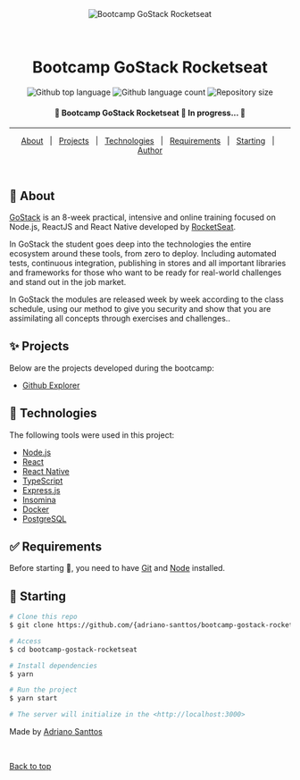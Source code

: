 <div align="center" id="top"> 
  <img src="https://storage.googleapis.com/golden-wind/bootcamp-gostack/header-desafios-new.png" alt="Bootcamp GoStack Rocketseat" />

  &#xa0;

  <!-- <a href="https://bootcampgostackrocketseat.netlify.app">Demo</a> -->
</div>

<h1 align="center">Bootcamp GoStack Rocketseat</h1>

<p align="center">
  <img alt="Github top language" src="https://img.shields.io/github/languages/top/adriano-santtos/bootcamp-gostack-rocketseat?color=56BEB8">

  <img alt="Github language count" src="https://img.shields.io/github/languages/count/adriano-santtos/bootcamp-gostack-rocketseat?color=56BEB8">

  <img alt="Repository size" src="https://img.shields.io/github/repo-size/adriano-santtos/bootcamp-gostack-rocketseat?color=56BEB8">

  <!-- <img alt="License" src="https://img.shields.io/github/license/adriano-santtos/bootcamp-gostack-rocketseat?color=56BEB8"> -->

  <!-- <img alt="Github issues" src="https://img.shields.io/github/issues/adriano-santtos/bootcamp-gostack-rocketseat?color=56BEB8" /> -->

  <!-- <img alt="Github forks" src="https://img.shields.io/github/forks/{adriano-santtos/bootcamp-gostack-rocketseat?color=56BEB8" /> -->

  <!-- <img alt="Github stars" src="https://img.shields.io/github/stars/{adriano-santtos/bootcamp-gostack-rocketseat?color=56BEB8" /> -->
</p>

<!-- Status -->

<h4 align="center"> 
	🚄  Bootcamp GoStack Rocketseat 🚀 In progress...  🚄
</h4> 

<hr>

<p align="center">
  <a href="#dart-about">About</a> &#xa0; | &#xa0; 
  <a href="#sparkles-projects">Projects</a> &#xa0; | &#xa0;
  <a href="#rocket-technologies">Technologies</a> &#xa0; | &#xa0;
  <a href="#white_check_mark-requirements">Requirements</a> &#xa0; | &#xa0;
  <a href="#checkered_flag-starting">Starting</a> &#xa0; | &#xa0;
  <!-- <a href="#memo-license">License</a> &#xa0; | &#xa0; -->
  <a href="https://github.com/adriano-santtos" target="_blank">Author</a>
</p>

<br>

## :dart: About ##

[GoStack](https://pages.rocketseat.com.br/gostack) is an 8-week practical, intensive and online training focused on Node.js, ReactJS and React Native developed by [RocketSeat](https://rocketseat.com.br/).

In GoStack the student goes deep into the technologies the entire ecosystem around these tools, from zero to deploy. Including automated tests, continuous integration, publishing in stores and all important libraries and frameworks for those who want to be ready for real-world challenges and stand out in the job market. 

In GoStack the modules are released week by week according to the class schedule, using our method to give you security and show that you are assimilating all concepts through exercises and challenges..


## :sparkles: Projects ##

Below are the projects developed during the bootcamp:

- [Github Explorer](https://github.com/Adriano-Santtos/Bootcamp-GoStack-Rocketseat/tree/main/Github-Explorer)

## :rocket: Technologies ##

The following tools were used in this project:

- [Node.js](https://nodejs.org/en/)
- [React](https://pt-br.reactjs.org/)
- [React Native](https://reactnative.dev/)
- [TypeScript](https://www.typescriptlang.org/)
- [Express.js](https://expressjs.com/)
- [Insomina](https://insomnia.rest/)
- [Docker](https://www.docker.com/)
- [PostgreSQL](https://www.postgresql.org/)



## :white_check_mark: Requirements ##

Before starting :checkered_flag:, you need to have [Git](https://git-scm.com) and [Node](https://nodejs.org/en/) installed.

## :checkered_flag: Starting ##

```bash
# Clone this repo
$ git clone https://github.com/{adriano-santtos/bootcamp-gostack-rocketseat

# Access
$ cd bootcamp-gostack-rocketseat

# Install dependencies
$ yarn

# Run the project
$ yarn start

# The server will initialize in the <http://localhost:3000>
```

<!-- ## :memo: License ##

This project is under license from MIT. For more details, see the [LICENSE](LICENSE.md) file. -->


Made by <a href="https://github.com/adriano-santtos" target="_blank">Adriano Santtos</a>

&#xa0;

<a href="#top">Back to top</a>